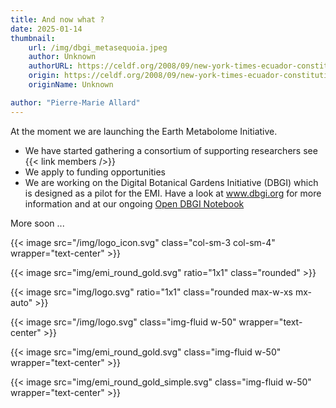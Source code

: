 ```yaml
---
title: And now what ?
date: 2025-01-14
thumbnail:
    url: /img/dbgi_metasequoia.jpeg
    author: Unknown
    authorURL: https://celdf.org/2008/09/new-york-times-ecuador-constitution-grants-rights-nature/
    origin: https://celdf.org/2008/09/new-york-times-ecuador-constitution-grants-rights-nature/
    originName: Unknown

author: "Pierre-Marie Allard"
---
```




At the moment we are launching the Earth Metabolome Initiative.

- We have started gathering a consortium of supporting researchers see {{< link members />}}
- We apply to funding opportunities
- We are working on the Digital Botanical Gardens Initiative (DBGI) which is designed as a pilot for the EMI. Have a look at www.dbgi.org for more information and at our ongoing [Open DBGI Notebook](https://www.dbgi.org/dendron-dbgi/)

More soon ...

{{< image src="/img/logo_icon.svg" class="col-sm-3 col-sm-4" wrapper="text-center" >}}

{{< image src="img/emi_round_gold.svg" ratio="1x1" class="rounded" >}}

{{< image src="img/logo.svg" ratio="1x1" class="rounded max-w-xs mx-auto" >}}

{{< image src="/img/logo.svg" class="img-fluid w-50" wrapper="text-center" >}}

{{< image src="img/emi_round_gold.svg" class="img-fluid w-50" wrapper="text-center" >}}

{{< image src="img/emi_round_gold_simple.svg" class="img-fluid w-50" wrapper="text-center" >}}
